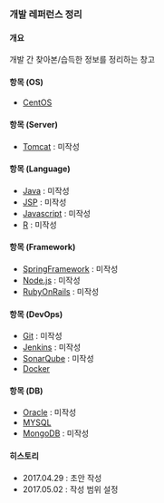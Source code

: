 ### 개발 레퍼런스 정리

#### 개요
개발 간 찾아본/습득한 정보를 정리하는 창고

#### 항목 (OS)
- [CentOS](https://github.com/juneyoung/DEV-INFOS/blob/master/CentOS/README.md) 

#### 항목 (Server)
- [Tomcat](https://github.com/juneyoung/DEV-INFOS/blob/master/Tomcat/README.md) : 미작성

#### 항목 (Language)
- [Java]() : 미작성
- [JSP]() : 미작성
- [Javascript]() : 미작성
- [R]() : 미작성

#### 항목 (Framework)
- [SpringFramework]() : 미작성
- [Node.js]() : 미작성
- [RubyOnRails]() : 미작성

#### 항목 (DevOps)
- [Git]() : 미작성
- [Jenkins]() : 미작성
- [SonarQube]() : 미작성
- [Docker](https://github.com/juneyoung/DEV-INFOS/blob/master/Docker/README.md)

#### 항목 (DB)
- [Oracle]() : 미작성
- [MYSQL](https://github.com/juneyoung/DEV-INFOS/blob/master/MYSQL/README.md)
- [MongoDB]() : 미작성

#### 히스토리
- 2017.04.29 : 초안 작성
- 2017.05.02 : 작성 범위 설정
